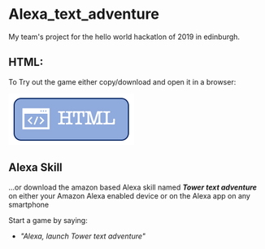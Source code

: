# Alexa_text_adventure
My team's project for the hello world hackatlon of 2019 in edinburgh.

## __HTML:__
To Try out the game either copy/download and open it in a browser:

[<img src="https://github.com/Newcastle98/Support_Files/blob/master/Alexa/HTML_Button.png" />](https://github.com/Newcastle98/Alexa_text_adventure/blob/master/lambda/custom/Survive%20the%20tower.html)

## __Alexa Skill__
...or download the amazon based Alexa skill named __*Tower text adventure*__ on either your Amazon Alexa enabled device or on the Alexa app on any smartphone

Start a game by saying: 
* *"Alexa, launch Tower text adventure"*
